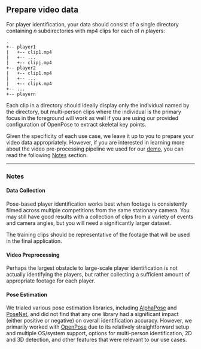 ## Prepare video data

For player identification, your data should consist of a single directory containing *n* subdirectories with mp4 clips for each of *n* players: 

```
.
+-- player1
|   +-- clip1.mp4
|   +-- ...
|   +-- clipj.mp4
+-- player2
|   +-- clip1.mp4
|   +-- ...
|   +-- clipk.mp4
+-- ...
+-- playern
```

Each clip in a directory should ideally display only the individual named by the directory, but multi-person clips where the individual is the primary focus in the foreground will work as well if you are using our provided configuration of OpenPose to extract skeletal key points.

Given the specificity of each use case, we leave it up to you to prepare your video data appropriately. However, if you are interested in learning more about the video pre-processing pipeline we used for our [demo](), you can read the following [Notes](#notes) section.

---

### Notes

#### Data Collection

Pose-based player identification works best when footage is consistently filmed across multiple competitions from the same stationary camera. You may still  have good results with a collection of clips from a variety of events and camera angles, but you will need a significantly larger dataset.

The training clips should be representative of the footage that will be used in the final application.

#### Video Preprocessing

Perhaps the largest obstacle to large-scale player identification is not actually identifying the players, but rather collecting a sufficient amount of appropriate footage for each player.


#### Pose Estimation

We trialed various pose estimation libraries, including [AlphaPose](https://github.com/MVIG-SJTU/AlphaPose) and [PoseNet](https://github.com/tensorflow/tfjs-models/tree/master/posenet), and did not find that any one library had a significant impact (either positive or negative) on overall identification accuracy. However, we primarily worked with [OpenPose](https://github.com/CMU-Perceptual-Computing-Lab/openpose) due to its relatively straightforward setup and multiple OS/system support, options for multi-person identification, 2D and 3D detection, and other features that were relevant to our use cases.